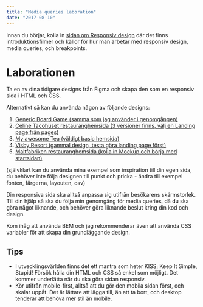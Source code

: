 ```yaml
---
title: "Media queries laboration"
date: "2017-08-10"
---
```


Innan du börjar, kolla in [sidan om Responsiv design](https://guteteknik.netlify.com/webb2/mediaqueries) där det finns introduktionsfilmer och källor för hur man arbetar med responsiv design, media queries, och breakpoints.

# Laborationen

Ta en av dina tidigare designs från Figma och skapa den som en responsiv sida i HTML och CSS.

Alternativt så kan du använda någon av följande designs:

1. [Generic Board Game (samma som jag använder i genomgången)](https://www.figma.com/file/i7gbr1dNruz0wnBuaxGd4R/Responsiv?node-id=0%3A1)
2. [Celine Tacohuset restauranghemsida (3 versioner finns, välj en Landing page från pages)](https://www.figma.com/file/zVVEW1ogTFYbOhQR1XaC89/Restaurangsida?node-id=22%3A0)
3. [My awesome Tea (väldigt basic hemsida)](https://www.figma.com/file/GBduB4Om4oYoHKnEFw2yQoKQ/LandingPage?node-id=0%3A1)
4. [Visby Resort (gammal design, testa göra landing page först)](https://www.figma.com/file/fRILXfrCjQLeeWoRgUAAxvXn/VisbyResort1)
5. [Maltfabriken restauranghemsida (kolla in Mockup och börja med startsidan)](https://www.figma.com/file/VzqxiuFsrpjeLxyPnQBxS3/Restauranghemsida-TE18?node-id=5%3A1)

(självklart kan du använda mina exempel som inspiration till din egen sida, du behöver inte följa designen till punkt och pricka - ändra till exempel fonten, färgerna, layouten, osv)

Din responsiva sida ska alltså anpassa sig utifrån besökarens skärmstorlek. Till din hjälp så ska du följa min genomgång för media queries, då du ska göra något liknande, och behöver göra liknande beslut kring din kod och design.

Kom ihåg att använda BEM och jag rekommenderar även att använda CSS variabler för att skapa din grundläggande design.

## Tips

- I utvecklingsvärlden finns det ett mantra som heter KISS; Keep It Simple, Stupid! Försök hålla din HTML och CSS så enkel som möjligt. Det kommer underlätta när du ska göra sidan responsiv.
- Kör utifrån mobile-first, alltså att du gör den mobila sidan först, och skalar uppåt. Det är lättare att lägga till, än att ta bort, och desktop tenderar att behöva mer stil än mobile.
